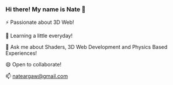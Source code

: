 ### Hi there! My name is Nate 👋

⚡ Passionate about 3D Web!

🌱 Learning a little everyday!

💬 Ask me about Shaders, 3D Web Development and Physics Based Experiences!

😄 Open to collaborate!

📫 nateargaw@gmail.com

<!--
**nargaw/nargaw** is a ✨ _special_ ✨ repository because its `README.md` (this file) appears on your GitHub profile.

Here are some ideas to get you started:

- 🔭 I’m currently working on ...
- 🌱 I’m currently learning ...
- 👯 I’m looking to collaborate on ...
- 🤔 I’m looking for help with ...
- 💬 Ask me about ...
- 📫 How to reach me: ...
- 😄 Pronouns: ...
- ⚡ Fun fact: ...
-->
